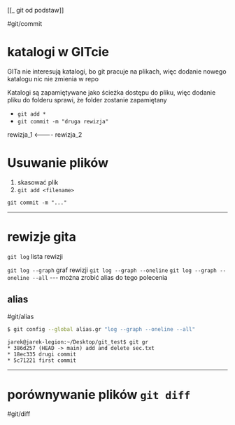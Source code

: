 [[_ git od podstaw]]

#git/commit 

# katalogi w GITcie
GITa nie interesują katalogi, bo git pracuje na plikach, więc dodanie nowego katalogu nic nie zmienia w repo

Katalogi są zapamiętywane jako ścieżka dostępu do pliku, więc dodanie pliku do folderu sprawi, że folder zostanie zapamiętany

- `git add *`
- `git commit -m "druga rewizja"`


rewizja_1 <---- rewizja_2


# Usuwanie plików

1. skasować plik
2. `git add <filename>`

`git commit -m "..."`


---
# rewizje gita

`git log` lista rewizji

`git log --graph` graf rewizji
`git log --graph --oneline`
`git log --graph --oneline --all` --- można zrobić alias do tego polecenia

## alias
#git/alias

```bash
$ git config --global alias.gr "log --graph --oneline --all"
```

```
jarek@jarek-legion:~/Desktop/git_test$ git gr
* 386d257 (HEAD -> main) add and delete sec.txt
* 18ec335 drugi commit
* 5c71221 first commit

```


---------
# porównywanie plików `git diff`
#git/diff










